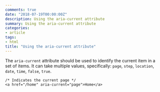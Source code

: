 ```yaml
---
comments: true
date: "2018-07-19T00:00:00Z"
description: Using the aria-current attribute
summary: Using the aria-current attribute
categories:
- article
tags:
- html
title: "Using the aria-current attribute"
---
```


The `aria-current` attribute should be used to identify the current item in a set of items. It can take multiple values, specifically: `page`, `step`, `location`, `date`, `time`, `false`, `true`.

```
/* Indicates the current page */
<a href="/home" aria-current="page">Home</a>
```